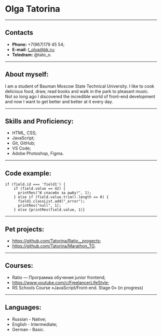 # Olga Tatorina
<hr \>

## Contacts

* **Phone:** +7(967)179 45 54;
* **E-mail:** t_olya@bk.ru;
* **Teledram:** @tato_o.

<hr \>

## About myself:

I am a student of Bauman Moscow State Technical University. I like to cook delicious food, draw, read books and walk in the park to pleasant music. Not so long ago I discovered the incredible world of front-end development and now I want to get better and better at it every day.

<hr \>

## Skills and Proficiency:

* HTML, CSS;
* JavaScript;
* Git, GitHub;
* VS Code;
* Adobe Photoshop, Figma.

<hr \>

## Code example:

```
if (field.id === 'field1') {
    if (field.value == 42) {
      printRes("И спасибо за рыбу!", 1);
    } else if (field.value.trim().length == 0) {
      field1.classList.add("_error");
      printRes("null", 1);
    } else {printRes(field.value, 1)}
```

<hr \>

## Pet projects:

* https://github.com/Tatorina/Ratio__progects;
* https://github.com/Tatorina/Marathon_TG.

<hr \>

## Courses:

* Ratio — Программа обучения junior frontend;
* https://www.youtube.com/c/FreelancerLifeStyle;
* RS Schools Course «JavaScript/Front-end. Stage 0» (in progress)


<hr \>

## Languages:

* Russian - Native;
* English - Intermediate;
* German - Basic.
